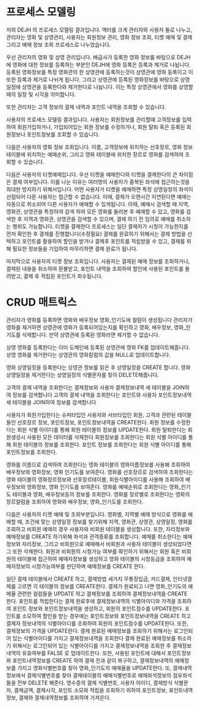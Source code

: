 # 프로세스 모델링

저희 DEJH 의 프로세스 모델링 결과입니다.
엑터를 크게 관리자와 사용자 둘로 나누고, 관리자는 영화 및 상영관리, 
사용자는 회원정보 관리, 영화 정보 조회, 티켓 예매 및 결제 그리고 예매 정보 조회 프로세스로 나누었습니다.

우선 관리자의 영화 및 상영 관리입니다. 
배급사가 등록한 영화 정보를 바탕으로 DEJH에 영화에 대한 정보를 등록하는 부분인 DEJH에 영화 등록은 등록과 제거로 나뉩니다.
등록된 영화정보를 특정 영화관의 한 상영관에 등록하는것이 상영관에 영화 등록이고 이 또한 등록과 제거로 나뉘게 됩니다.
그리고 상영관에 등록된 영화정보를 바탕으로 상영 일정에 상영관을 등록한다와 제거한다로 나뉩니다. 이는 특정 상영관에서 영화를 상영할때의 일정 및 시각을 의미합니다.

또한 관리자는 고객 정보의 결제 내역과 포인트 내역을 조회할 수 있습니다.

사용자의 프로세스 모델링 결과입니다.
사용자는 회원정보를 관리할때 고객정보를 입력하여 회원가입하거나, 가입되어있는 회원 정보를 수정하거나,
회원 탈퇴 혹은 등록된 회원정보나 포인트정보를 조회할 수 있습니다.

다음은 사용자의 영화 정보 조회입니다. 이름, 고객정보에 위치하는 선호장르, 영화 정보 테이블에 위치하는 예매순위, 그리고 영화 테이블에 위치한 장르로 영화를 검색하여 조회할 수 있습니다.

다음은 사용자의 티켓예매입니다. 
우선 티켓을 예매한다와 티켓을 결제한다의 큰 차이점은 결제 여부입니다.
이를 나눈 이유는 여러명의 사용자가 중복된 좌석에 접근하는것을 최대한 방지하기 위해서입니다.
어떤 사용자가 티켓을 예매하면 특정 상영일정의 좌석이 선점되어 다른 사용자는 접근할 수 없습니다.
이때, 결제가 오랜시간 지연된다면 예매는 자동으로 취소되어 다른 사용자가 예매할 수 있게됩니다.
이때, 예매시 검색할 때 지역, 영화관, 상영관을 특정하여 검색 하여 모든 영화를 둘러본 후 예매할 수 있고,
영화를 검색한 후 지역과 영화관, 상영관을 검색할 수 있으며, 결제 하기 전 임의로 예매를 취소하는 행위도 가능합니다.
티켓을 결제한다 프로세스는 일단 결제자가 시청이 가능한지를 먼저 확인한 후 결제를 진행합니다(수정필요)
결제를 완료하기 위해서는 결제 방법을 선택하고 포인트를 활용하여 할인을 받거나 결제후 포인트를 적립받을 수 있고,
결제를 위해 필요한 정보들을 기입하여 마무리하면 결제 완료가 됩니다.

마지막으로 사용자의 티켓 정보 조회입니다.
사용자는 결제된 예매 정보를 조회하거나, 결제된 내용을 취소하여 환불받고, 포인트 내역을 조회하여 할인에 사용된 포인트를 돌려받고, 결제 후 적립된 포인트가 회수됩니다.

# CRUD 매트릭스

관리자가 영화를 등록하면 영화와 배우정보 영화_인기도에 컬럼이 생성됩니다
관리자가 영화를 제거하면 상영관에 영화가 등록되어있는지를 확인하고 영화, 배우정보, 영화_인기도를 삭제합니다. 만약 상영관에 등록된 영화라면 제거할 수 없습니다.

상영 영화를 등록한다는 이미 도메인에 등록된 상영관에 영화 FK를 업데이트해줍니다. 
상영 영화를 제거한다는 상영관의 영화칼럼의 값을 NULL로 업데이트합니다.

영화 상영일정을 등록한다는 상영관 정보를 읽은 후 상영일정을 CREATE 합니다.
영화 상영일정을 제거한다는 상영일정의 식별문자를 찾아 DELETE해줍니다.

고객의 결제 내역을 조회한다는 결제정보와 사용자 결제정보내역 세 테이블을 JOIN하여 정보를 검색합니다
고객의 결제 내역을 조회한다는 포인트와 사용자 포인트정보내역 세 테이블을 JOIN하여 정보를 검색합니다

사용자가 회원가입한다는 슈퍼타입인 사용자와 서브타입인 회원, 고객과 관련된 테이블들인 선호장르 정보, 포인트정보, 포인트정보내역을 CREATE한다.
회원 정보를 수정한다는 회원 식별 아이디를 통해 회원 테이블의 정보를 UPDATE한다.
회원 탈퇴한다는 회원생성시 사용된 모든 데이터를 삭제한다
회원정보를 조회한다는 회원 식별 아이디를 통해 회원 테이블의 정보를 조회한다.
포인트 정보를 조회한다는 회원 식별 아이디를 통해 포인트정보를 조회한다.

영화를 이름으로 검색하여 조회한다는 영화 테이블의 영화이름정보를 사용해 조회하여 배우정보와 영화정보, 영화 인기도를 보여준다.
영화를 선호장르로 검색하여 조회한다는 영화 테이블의 영화장르정보와 선호장르테이블, 회원식별아이디를 사용해 조회하여 배우정보와 영화정보, 영화 인기도를 보여준다.
영화를 예매순위로 조회한다는 영화_인기도 테이블과 영화, 배우정보등의 정보를 조회한다.
영화를 장르별로 조회한다는 영화의 장르컬럼을 조회하여 영화와 배우정보, 영화_인기도를 조회한다.

다음은 사용자의 티켓 예매 및 조회부분입니다.
영화별, 지역별 예매 방식으로 영화를 예매할 때, 조건에 맞는 상영일정 정보를 찾기위해 지역, 영화관, 상영관, 상영일정, 영화를 조회하고 비회원 예매의 경우 사용자와 비회원 테이블을 생성합니다. 또한, 자리정보와 예매정보를 CREATE 하기위해 좌석과 관객종류를 조회합니다.
예매를 취소한다는 예매정보와 자리정보, 그리고 비회원으로 예매해서 비회원과 사용자 테이블이 생성되었다면 그 또한 삭제한다.
회원과 비회원의 시청가능 여부를 확인하기 위해서는 회원 혹은 비회원의 테이블에 접근하여 예매자정보를 생성하고 영화 테이블의 시청등급을 조회하여 예매자정보의 시청가능여부를 판단하며 예매정보를 CREATE 한다.

일단 결제 테이블에서 CREATE 하고, 결제방법 세가지 무통장입금, 카드결제, 인터넷결제를 고르면 각 테이블의 정보를 CREATE한다.
결제가 완료되고 나면 영화_인기도의 예매율 관련한 컬럼들을 UPDATE 하고 결제정보를 조회하여 결제정보내역을 CREATE 한다.
포인트를 적립한다는 결제 완료후에 결제정보내역의 식별아이디와 가격을 조회하여 포인트 정보와 포인트정보내역을 생성하고, 회원의 포인트점수를 UPDATE한다.
포인트를 소모하여 할인을 받는 경우에는 포인트정보와 포인트정보내역을 CREATE 하고 결제자 정보내역의 식별아이디를 조회하여 회원의 포인트점수를 UPDATE한다. 또한, 결제정보의 가격을 UPDATE한다.
결제 완료된 예매정보를 조회하기 위해서는 로그인되어 있는 식별아이디를 가지고 결제정보내역을 조회한다
결제 완료된 예매정보를 취소하기 위해서는 로그인되어 있는 식별아이디를 가지고 결제정보내역을 조회한 후 결제정보내역의 유효여부를 FALSE 로 업데이트한다. 또한, 사용된 포인트에 대해서 포인트정보와 포인트내역정보를 CREATE 하여 결제 전과 같이 복구하고, 결제정보내역의 예매정보를 가지고 영화식별번호를 찾아 영화_인기도의 예매율을 UPDATE한다. 또, 결제내역정보에서 결제식별번호를 찾아 결제테이블의 예매식별번호로 예매좌석정보의 점유좌석들을 전부 DELETE 해준다.
영수증의 결제 식별번호, 사용자 아이디, 결제방식 식별문자, 결제금액, 결제시각, 포인트 소모와 적립을 조회하기 위하여 포인트정보, 포인트내역정보, 결제와 결제내역정보를 조회하여 가져온다.